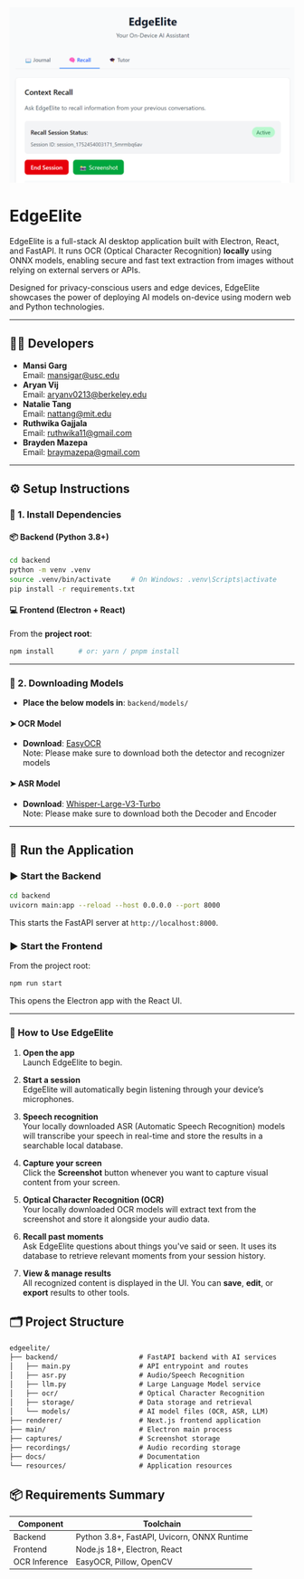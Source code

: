 
<p align="center">
  <img src="resources/edgeelitehome.png" alt="EdgeElite Home" width="600">
</p>

# EdgeElite

EdgeElite is a full-stack AI desktop application built with Electron, React, and FastAPI. It runs OCR (Optical Character Recognition) **locally** using ONNX models, enabling secure and fast text extraction from images without relying on external servers or APIs.

Designed for privacy-conscious users and edge devices, EdgeElite showcases the power of deploying AI models on-device using modern web and Python technologies.

---

## 👩‍💻 Developers

- **Mansi Garg**  
  Email: mansigar@usc.edu
- **Aryan Vij**  
  Email: aryanv0213@berkeley.edu
- **Natalie Tang**  
  Email: nattang@mit.edu
- **Ruthwika Gajjala**  
  Email: ruthwika11@gmail.com
- **Brayden Mazepa**  
  Email: braymazepa@gmail.com


---

## ⚙️ Setup Instructions

### 🔧 1. Install Dependencies

#### 📦 Backend (Python 3.8+)

```bash
cd backend
python -m venv .venv
source .venv/bin/activate     # On Windows: .venv\Scripts\activate
pip install -r requirements.txt
```

#### 💻 Frontend (Electron + React)

From the **project root**:

```bash
npm install      # or: yarn / pnpm install
```

---
### 🧠 2. Downloading Models
- **Place the below models in**: `backend/models/`
#### ➤ OCR Model
- **Download**: [EasyOCR](https://aihub.qualcomm.com/compute/models/easyocr?domain=Multimodal&useCase=Image+To+Text)  
Note: Please make sure to download both the detector and recognizer models

#### ➤ ASR Model
- **Download**: [Whisper-Large-V3-Turbo](https://aihub.qualcomm.com/compute/models/whisper_large_v3_turbo?domain=Audio&useCase=Speech+Recognition)  
Note: Please make sure to download both the Decoder and Encoder
---

## 🚀 Run the Application

### ▶️ Start the Backend

```bash
cd backend
uvicorn main:app --reload --host 0.0.0.0 --port 8000
```

This starts the FastAPI server at `http://localhost:8000`.

### ▶️ Start the Frontend

From the project root:

```bash
npm run start
```

This opens the Electron app with the React UI.

---

### 🧠 How to Use EdgeElite

1. **Open the app**  
   Launch EdgeElite to begin.

2. **Start a session**  
   EdgeElite will automatically begin listening through your device’s microphones.

3. **Speech recognition**  
   Your locally downloaded ASR (Automatic Speech Recognition) models will transcribe your speech in real-time and store the results in a searchable local database.

4. **Capture your screen**  
   Click the **Screenshot** button whenever you want to capture visual content from your screen.

5. **Optical Character Recognition (OCR)**  
   Your locally downloaded OCR models will extract text from the screenshot and store it alongside your audio data.

6. **Recall past moments**  
   Ask EdgeElite questions about things you've said or seen. It uses its database to retrieve relevant moments from your session history.

7. **View & manage results**  
   All recognized content is displayed in the UI. You can **save**, **edit**, or **export** results to other tools.


## 🗂 Project Structure

```
edgeelite/
├── backend/                    # FastAPI backend with AI services
│   ├── main.py                 # API entrypoint and routes
│   ├── asr.py                  # Audio/Speech Recognition
│   ├── llm.py                  # Large Language Model service
│   ├── ocr/                    # Optical Character Recognition
│   ├── storage/                # Data storage and retrieval
│   └── models/                 # AI model files (OCR, ASR, LLM)
├── renderer/                   # Next.js frontend application
├── main/                       # Electron main process
├── captures/                   # Screenshot storage
├── recordings/                 # Audio recording storage
├── docs/                       # Documentation
└── resources/                  # Application resources
```


## 📦 Requirements Summary

| Component       | Toolchain              |
|----------------|------------------------|
| Backend         | Python 3.8+, FastAPI, Uvicorn, ONNX Runtime |
| Frontend        | Node.js 18+, Electron, React |
| OCR Inference   | EasyOCR, Pillow, OpenCV |




